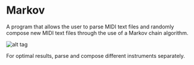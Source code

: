 # Markov
A program that allows the user to parse MIDI text files and randomly compose new MIDI text files through the use of a Markov chain algorithm.

![alt tag](http://i.imgur.com/PQFLiFb.png)

For optimal results, parse and compose different instruments separately.
